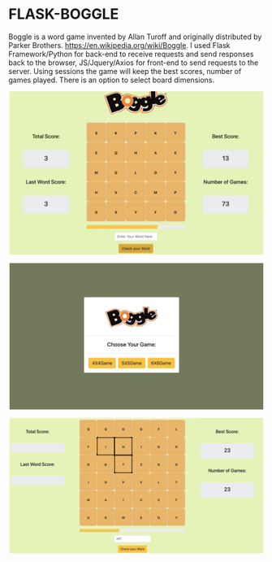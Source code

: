 # FLASK-BOGGLE

Boggle is a word game invented by Allan Turoff and originally distributed by Parker Brothers. 
https://en.wikipedia.org/wiki/Boggle. I used Flask Framework/Python for back-end to receive requests and
send responses back to the browser, JS/Jquery/Axios for front-end to send requests to the server.
Using sessions the game will keep the best scores, number of games played. There is an option to select board dimensions. 

<p align="center">
  <img src="/static/images/sample.png" width="500" title="hover text">
</p>

<p align="center">
  <img src="/static/images/sample2.png" width="500" title="hover text">
</p>

<p align="center">
  <img src="/static/images/sample3.png" width="500" title="hover text">
</p>
